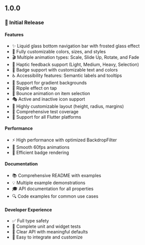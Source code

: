 ## 1.0.0

### 🎉 Initial Release

#### Features
* ✨ Liquid glass bottom navigation bar with frosted glass effect
* 🎨 Fully customizable colors, sizes, and styles
* 🎬 Multiple animation types: Scale, Slide Up, Rotate, and Fade
* 📳 Haptic feedback support (Light, Medium, Heavy, Selection)
* 🔔 Badge support with customizable text and colors
* ♿ Accessibility features: Semantic labels and tooltips
* 🌈 Support for gradient backgrounds
* 🎯 Ripple effect on tap
* 💫 Bounce animation on item selection
* 🎭 Active and inactive icon support
* 📐 Highly customizable layout (height, radius, margins)
* 🔧 Comprehensive test coverage
* 📱 Support for all Flutter platforms

#### Performance
* ⚡ High performance with optimized BackdropFilter
* 🚀 Smooth 60fps animations
* 💪 Efficient badge rendering

#### Documentation
* 📚 Comprehensive README with examples
* 💡 Multiple example demonstrations
* 🎓 API documentation for all properties
* 🔍 Code examples for common use cases

#### Developer Experience
* ✅ Full type safety
* 🧪 Complete unit and widget tests
* 📝 Clear API with meaningful defaults
* 🔨 Easy to integrate and customize
